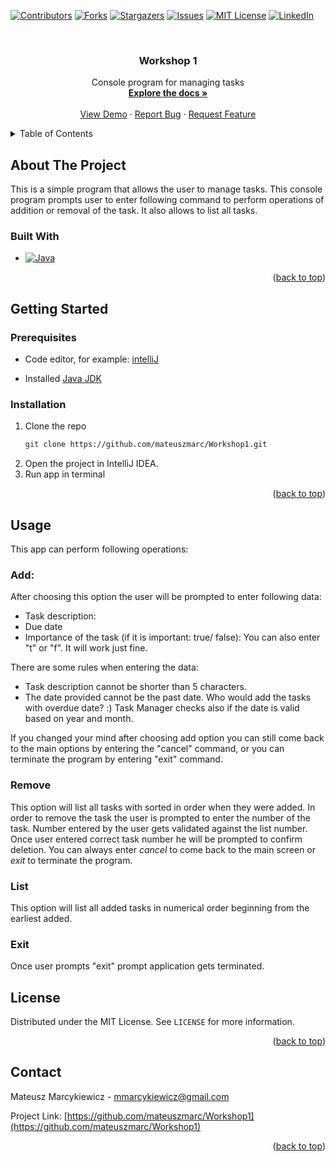 [![Contributors][contributors-shield]][contributors-url]
[![Forks][forks-shield]][forks-url]
[![Stargazers][stars-shield]][stars-url]
[![Issues][issues-shield]][issues-url]
[![MIT License][license-shield]][license-url]
[![LinkedIn][linkedin-shield]][linkedin-url]
<a name="readme-top"></a>

<br />
<div align="center">
<h3 align="center">Workshop 1</h3>

  <p align="center">
  Console program for managing tasks
    <br />
    <a href="https://github.com/mateuszmarc/Workshop1"><strong>Explore the docs »</strong></a>
    <br />
    <br />
    <a href="https://github.com/mateuszmarc/Workshop1">View Demo</a>
    ·
    <a href="https://github.com/mateuszmarc/Workshop1/issues/new?labels=bug&template=bug-report---.md">Report Bug</a>
    ·
    <a href="https://github.com/mateuszmarc/Workshop1/issues/new?labels=enhancement&template=feature-request---.md">Request Feature</a>
  </p>
</div>



<!-- TABLE OF CONTENTS -->
<details>
  <summary>Table of Contents</summary>
  <ol>
    <li>
      <a href="#about-the-project">About The Project</a>
      <ul>
        <li><a href="#built-with">Built With</a></li>
        <li><a href="#implementation">Implementation</a></li>
      </ul>
    </li>
    <li>
      <a href="#getting-started">Getting Started</a>
      <ul>
        <li><a href="#prerequisites">Prerequisites</a></li>
        <li><a href="#installation">Installation</a></li>
      </ul>
    </li>
    <li>
<a href="#usage">Usage</a>
      <ul>
        <li><a href="#add">Add</a></li>
        <li><a href="#remove">Remove</a></li>
        <li><a href="#list">List</a></li>
        <li><a href="#exit">Exit</a></li>
      </ul>
</li>
    <li><a href="#license">License</a></li>
    <li><a href="#contact">Contact</a></li>
  </ol>
</details>



<!-- ABOUT THE PROJECT -->
## About The Project
This is a simple program that allows the user to manage tasks.
This console program prompts user to enter following command to perform operations of addition or removal of the task.
It also allows to list all tasks.

### Built With

* [![Java][Java.com]][Java-url]

<p align="right">(<a href="#readme-top">back to top</a>)</p>

<!-- GETTING STARTED -->
## Getting Started

### Prerequisites
*  Code editor, for example: [intelliJ](https://www.jetbrains.com/idea/)

* Installed [Java JDK](https://www.java.com/pl/)


### Installation

1. Clone the repo
   ```sh
   git clone https://github.com/mateuszmarc/Workshop1.git
   ```
2. Open the project in IntelliJ IDEA.
3. Run app in terminal

<p align="right">(<a href="#readme-top">back to top</a>)</p>



<!-- USAGE EXAMPLES -->
## Usage
This app can perform following operations: 

### Add:
After choosing this option the user will be prompted to enter following data:
- Task description:
- Due date
- Importance of the task (if it is important: true/ false): You can also enter "t" or "f". It will work just fine.

There are some rules when entering the data:
- Task description cannot be shorter than 5 characters.
- The date provided cannot be the past date. Who would add the tasks with overdue date? :)
  Task Manager checks also if the date is valid based on year and month.

If you changed your mind after choosing add option you can still come back to the main options by entering the "cancel" command,
or you can terminate the program by entering "exit" command.


### Remove
This option will list all tasks with sorted in order when they were added.
In order to remove the task the user is prompted to enter the number of the task.
Number entered by the user gets validated against the list number.
Once user entered correct task number he will be prompted to confirm deletion.
You can always enter _cancel_ to come back to the main screen or _exit_ to terminate the program.


### List
This option will list all added tasks in numerical order beginning from the earliest added.

### Exit
Once user prompts "exit" prompt application gets terminated. 

<!-- LICENSE -->

## License

Distributed under the MIT License. See `LICENSE` for more information.

<p align="right">(<a href="#readme-top">back to top</a>)</p>

<!-- CONTACT -->
## Contact

Mateusz Marcykiewicz - mmarcykiewicz@gmail.com

Project Link: [https://github.com/mateuszmarc/Workshop1](https://github.com/mateuszmarc/Workshop1)

<p align="right">(<a href="#readme-top">back to top</a>)</p>



<!-- MARKDOWN LINKS & IMAGES -->
<!-- https://www.markdownguide.org/basic-syntax/#reference-style-links -->
[contributors-shield]: https://img.shields.io/github/contributors/mateuszmarc/Workshop1.svg?style=for-the-badge
[contributors-url]: https://github.com/mateuszmarc/Workshop5/graphs/contributors
[forks-shield]: https://img.shields.io/github/forks/mateuszmarc/Workshop1.svg?style=for-the-badge
[forks-url]: https://github.com/mateuszmarc/Workshop1/network/members
[stars-shield]: https://img.shields.io/github/stars/mateuszmarc/Workshop1.svg?style=for-the-badge
[stars-url]: https://github.com/mateuszmarc/Workshop1/stargazers
[issues-shield]: https://img.shields.io/github/issues/mateuszmarc/Workshop1.svg?style=for-the-badge
[issues-url]: https://github.com/mateuszmarc/Workshop1/issues
[license-shield]: https://img.shields.io/github/license/mateuszmarc/Workshop1.svg?style=for-the-badge
[license-url]: https://github.com/mateuszmarc/Workshop1/blob/main/LICENSE
[linkedin-shield]: https://img.shields.io/badge/-LinkedIn-black.svg?style=for-the-badge&logo=linkedin&colorB=555
[linkedin-url]: https://www.linkedin.com/in/mateusz-marcykiewicz/


[Java.com]: https://img.shields.io/badge/Java-000?style=for-the-badge&&logoColor=white
[Java-url]: https://www.java.com/pl/
[mysql.com]: https://img.shields.io/badge/MySql-4479A1?style=for-the-badge&logo=mysql&logoColor=white
[mysql-url]: https://www.mysql.com/




